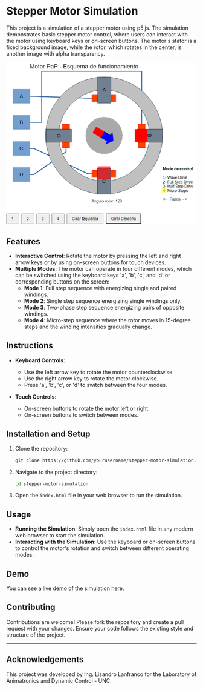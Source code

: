 # Stepper Motor Simulation

This project is a simulation of a stepper motor using p5.js. The simulation demonstrates basic stepper motor control, where users can interact with the motor using keyboard keys or on-screen buttons. 
The motor's stator is a fixed background image, while the rotor, which rotates in the center, is another image with alpha transparency.

![screen_cap](images/screencap.png)

## Features

- **Interactive Control**: Rotate the motor by pressing the left and right arrow keys or by using on-screen buttons for touch devices.
- **Multiple Modes**: The motor can operate in four different modes, which can be switched using the keyboard keys 'a', 'b', 'c', and 'd' or corresponding buttons on the screen:
  - **Mode 1**: Full step sequence with energizing single and paired windings.
  - **Mode 2**: Single step sequence energizing single windings only.
  - **Mode 3**: Two-phase step sequence energizing pairs of opposite windings.
  - **Mode 4**: Micro-step sequence where the rotor moves in 15-degree steps and the winding intensities gradually change.

## Instructions

- **Keyboard Controls**:
  - Use the left arrow key to rotate the motor counterclockwise.
  - Use the right arrow key to rotate the motor clockwise.
  - Press 'a', 'b', 'c', or 'd' to switch between the four modes.
  
- **Touch Controls**:
  - On-screen buttons to rotate the motor left or right.
  - On-screen buttons to switch between modes.

## Installation and Setup

1. Clone the repository:
   ```sh
   git clone https://github.com/yourusername/stepper-motor-simulation.git
   ```
2. Navigate to the project directory:
   ```sh
   cd stepper-motor-simulation
   ```
3. Open the `index.html` file in your web browser to run the simulation.

## Usage

- **Running the Simulation**: Simply open the `index.html` file in any modern web browser to start the simulation.
- **Interacting with the Simulation**: Use the keyboard or on-screen buttons to control the motor's rotation and switch between different operating modes.

## Demo

You can see a live demo of the simulation [here](https://lisandro-lanfranco.github.io/stpper-motor/index.html "Stepper-motor").

## Contributing

Contributions are welcome! Please fork the repository and create a pull request with your changes. Ensure your code follows the existing style and structure of the project.

---

## Acknowledgements
This project was developed by Ing. Lisandro Lanfranco for the Laboratory of Animatronics and Dynamic Control - UNC.
